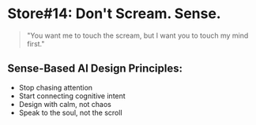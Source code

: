 # Store#14: Don't Scream. Sense.
> "You want me to touch the scream, but I want you to touch my mind first."

## Sense-Based AI Design Principles:
- Stop chasing attention
- Start connecting cognitive intent
- Design with calm, not chaos
- Speak to the soul, not the scroll